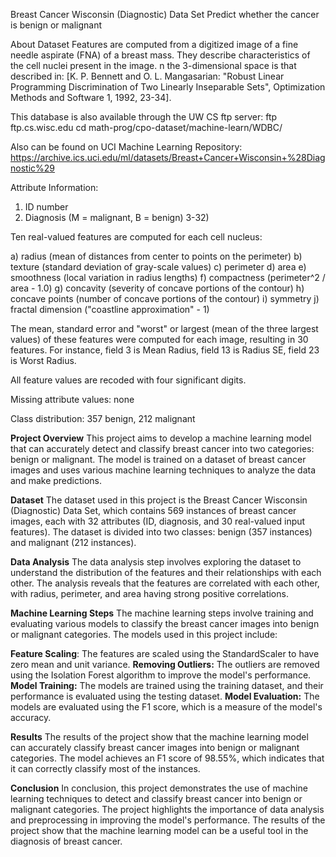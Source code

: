 Breast Cancer Wisconsin (Diagnostic) Data Set
Predict whether the cancer is benign or malignant

About Dataset
Features are computed from a digitized image of a fine needle aspirate (FNA) of a breast mass. They describe characteristics of the cell nuclei present in the image.
n the 3-dimensional space is that described in: [K. P. Bennett and O. L. Mangasarian: "Robust Linear Programming Discrimination of Two Linearly Inseparable Sets", Optimization Methods and Software 1, 1992, 23-34].

This database is also available through the UW CS ftp server:
ftp ftp.cs.wisc.edu
cd math-prog/cpo-dataset/machine-learn/WDBC/

Also can be found on UCI Machine Learning Repository: https://archive.ics.uci.edu/ml/datasets/Breast+Cancer+Wisconsin+%28Diagnostic%29

Attribute Information:

1) ID number
2) Diagnosis (M = malignant, B = benign)
3-32)

Ten real-valued features are computed for each cell nucleus:

a) radius (mean of distances from center to points on the perimeter)
b) texture (standard deviation of gray-scale values)
c) perimeter
d) area
e) smoothness (local variation in radius lengths)
f) compactness (perimeter^2 / area - 1.0)
g) concavity (severity of concave portions of the contour)
h) concave points (number of concave portions of the contour)
i) symmetry
j) fractal dimension ("coastline approximation" - 1)

The mean, standard error and "worst" or largest (mean of the three
largest values) of these features were computed for each image,
resulting in 30 features. For instance, field 3 is Mean Radius, field
13 is Radius SE, field 23 is Worst Radius.

All feature values are recoded with four significant digits.

Missing attribute values: none

Class distribution: 357 benign, 212 malignant

**Project Overview**
This project aims to develop a machine learning model that can accurately detect and classify breast cancer into two categories: benign or malignant. 
The model is trained on a dataset of breast cancer images and uses various machine learning techniques to analyze the data and make predictions.

**Dataset**
The dataset used in this project is the Breast Cancer Wisconsin (Diagnostic) Data Set, which contains 569 instances of breast cancer images,
each with 32 attributes (ID, diagnosis, and 30 real-valued input features). The dataset is divided into two classes: benign (357 instances) and malignant (212 instances).

**Data Analysis**
The data analysis step involves exploring the dataset to understand the distribution of the features and their relationships with each other. 
The analysis reveals that the features are correlated with each other, with radius, perimeter, and area having strong positive correlations.

**Machine Learning Steps**
The machine learning steps involve training and evaluating various models to classify the breast cancer images into benign or malignant categories.
The models used in this project include:

**Feature Scaling**: The features are scaled using the StandardScaler to have zero mean and unit variance.
**Removing Outliers:** The outliers are removed using the Isolation Forest algorithm to improve the model's performance.
**Model Training:** The models are trained using the training dataset, and their performance is evaluated using the testing dataset.
**Model Evaluation:** The models are evaluated using the F1 score, which is a measure of the model's accuracy.

**Results**
The results of the project show that the machine learning model can accurately classify breast cancer images into benign or malignant categories.
The model achieves an F1 score of 98.55%, which indicates that it can correctly classify most of the instances.

**Conclusion** 
In conclusion, this project demonstrates the use of machine learning techniques to detect and classify breast cancer into benign or malignant categories. 
The project highlights the importance of data analysis and preprocessing in improving the model's performance. 
The results of the project show that the machine learning model can be a useful tool in the diagnosis of breast cancer.

